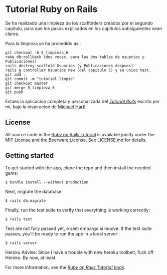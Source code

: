 # Tutorial Ruby on Rails

Se ha realizado una limpieza de los scaffolders creados por el segundo capitulo, para que los pasos explicados en los capitulos subsiguientes sean claros.

Para la limpieza se ha procedido asi:

	git checkout -b 5_limpieza_6
	rake db:rollback (dos veces, para las dos tablas de usuarios y Publicaciones)
	rails destroy scaffold Usuarios (y Publicaciones despues)
	rails g controller Usuarios new (del capitulo 5) y su unico test.
	git add .
	git commit -m "tutorial limpio"
	git checkout master
	git merge 5_limpieza_6
	git push

Estaes la aplicacion completa y personalizada del
[*Tutorial Rails*](http://www.railstutorial.org/)
escrito por mi, bajo la inspiracion de [Michael Hartl](http://www.michaelhartl.com/).

## License

All source code in the [Ruby on Rails Tutorial](http://railstutorial.org/)
is available jointly under the MIT License and the Beerware License. See
[LICENSE.md](LICENSE.md) for details.

## Getting started

To get started with the app, clone the repo and then install the needed gems:

```
$ bundle install --without production
```

Next, migrate the database:

```
$ rails db:migrate
```

Finally, run the test suite to verify that everything is working correctly:

```
$ rails test
```
Test are not fully passed yet, e sem embargo si muove.
If the test suite passes, you'll be ready to run the app in a local server:

```
$ rails server
```

Heroku Advise:
Since I have a trouble with new heroku toolbelt, fuck off Heroku.
By now, at least.

For more information, see the
[*Ruby on Rails Tutorial* book](http://www.railstutorial.org/book).